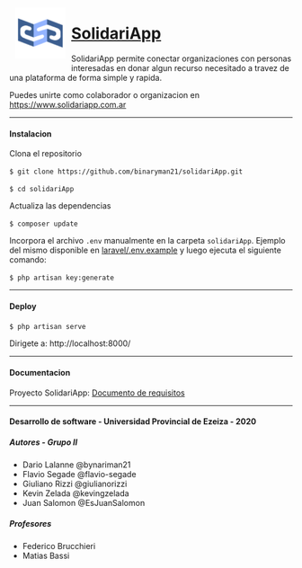 <img align="Left" width="90" height="90" style="padding: 10px" src="solidariApp/public/assets/img/app-logo/Logo - Medio.png" alt="SolidariApp Logo">

# [SolidariApp](https://www.SolidariApp.com "SolidariApp Web Page")

SolidariApp permite conectar organizaciones con personas interesadas en donar algun recurso necesitado a travez de una plataforma de forma simple y rapida. 

Puedes unirte como colaborador o organizacion en https://www.solidariapp.com.ar

---

#### Instalacion

Clona el repositorio

 `$ git clone https://github.com/binaryman21/solidariApp.git`

 `$ cd solidariApp`

Actualiza las dependencias

`$ composer update`

Incorpora el archivo `.env` manualmente en la carpeta `solidariApp`.
Ejemplo del mismo disponible en [laravel/.env.example](https://github.com/laravel/laravel/blob/master/.env.example "laravel/.env.example") y luego ejecuta el siguiente comando:

`$ php artisan key:generate`

---

#### Deploy

`$ php artisan serve`

Dirigete a: http://localhost:8000/

---

#### Documentacion

 Proyecto SolidariApp: [Documento de requisitos](https://docs.google.com/document/d/179b1s37myFMsTPGYTvLcGfkKxK6xCkuOezv0wqIAO0Q/edit?usp=sharing "Documento de requisitos")


----

#### Desarrollo de software  - Universidad Provincial de Ezeiza - 2020

##### Autores - Grupo II

- Dario Lalanne @bynariman21
- Flavio Segade @flavio-segade
- Giuliano Rizzi @giulianorizzi
- Kevin Zelada @kevingzelada
- Juan Salomon @EsJuanSalomon

##### Profesores
- Federico Brucchieri
- Matias Bassi
